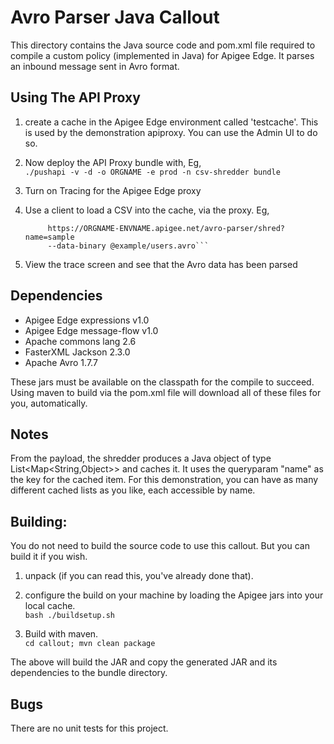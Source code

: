 # Avro Parser Java Callout 

This directory contains the Java source code and pom.xml file required to
compile a custom policy (implemented in Java) for Apigee Edge. It 
parses an inbound message sent in Avro format. 


## Using The API Proxy


1. create a cache in the Apigee Edge environment called 'testcache'.  This is used by the 
demonstration apiproxy.  You can use the Admin UI to do so. 

2. Now deploy the API Proxy bundle with, Eg,    
   ```./pushapi -v -d -o ORGNAME -e prod -n csv-shredder bundle```

3. Turn on Tracing for the Apigee Edge proxy 

4. Use a client to load a CSV into the cache, via the proxy. Eg,   
   ```curl -i -X POST 
        https://ORGNAME-ENVNAME.apigee.net/avro-parser/shred?name=sample 
        --data-binary @example/users.avro```

5. View the trace screen and see that the Avro data has been parsed


## Dependencies

- Apigee Edge expressions v1.0
- Apigee Edge message-flow v1.0
- Apache commons lang 2.6
- FasterXML Jackson 2.3.0
- Apache Avro 1.7.7

These jars must be available on the classpath for the compile to
succeed. Using maven to build via the pom.xml file will download all of these files for
you, automatically. 



## Notes

From the payload, the shredder produces a Java object of type List<Map<String,Object>>
and caches it. It uses the queryparam "name" as the key for the cached item.
For this demonstration, you can have as many different cached lists as you like, each accessible by name. 



## Building:

You do not need to build the source code to use this callout.  But you can build it if you wish. 

1. unpack (if you can read this, you've already done that).

2. configure the build on your machine by loading the Apigee jars into your local cache.   
  ```bash ./buildsetup.sh```

3. Build with maven.  
  ```cd callout; mvn clean package```  
  
  The above will build the JAR and  copy the generated JAR and its dependencies to the bundle directory.  



## Bugs

There are no unit tests for this project.
